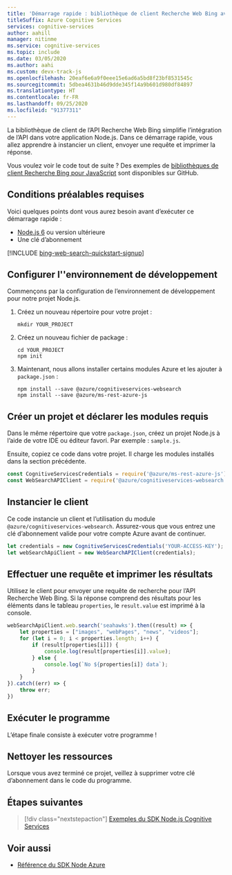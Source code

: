 ```yaml
---
title: 'Démarrage rapide : bibliothèque de client Recherche Web Bing avec JavaScript'
titleSuffix: Azure Cognitive Services
services: cognitive-services
author: aahill
manager: nitinme
ms.service: cognitive-services
ms.topic: include
ms.date: 03/05/2020
ms.author: aahi
ms.custom: devx-track-js
ms.openlocfilehash: 20eaf6e6a9f0eee15e6ad6a5bd8f23bf8531545c
ms.sourcegitcommit: 5dbea4631b46d9dde345f14a9b601d980df84897
ms.translationtype: HT
ms.contentlocale: fr-FR
ms.lasthandoff: 09/25/2020
ms.locfileid: "91377311"
---
```

La bibliothèque de client de l’API Recherche Web Bing simplifie l’intégration de l’API dans votre application Node.js. Dans ce démarrage rapide, vous allez apprendre à instancier un client, envoyer une requête et imprimer la réponse.

Vous voulez voir le code tout de suite ? Des exemples de [bibliothèques de client Recherche Bing pour JavaScript](https://github.com/Azure-Samples/cognitive-services-node-sdk-samples/tree/master/Samples) sont disponibles sur GitHub.

## <a name="prerequisites"></a>Conditions préalables requises
Voici quelques points dont vous aurez besoin avant d’exécuter ce démarrage rapide :

* [Node.js 6](https://nodejs.org/en/download/) ou version ultérieure
* Une clé d’abonnement  

[!INCLUDE [bing-web-search-quickstart-signup](~/includes/bing-web-search-quickstart-signup.md)]


## <a name="set-up-your-development-environment"></a>Configurer l''environnement de développement

Commençons par la configuration de l’environnement de développement pour notre projet Node.js.

1. Créez un nouveau répertoire pour votre projet :

    ```console
    mkdir YOUR_PROJECT
    ```

1. Créez un nouveau fichier de package :

    ```console
    cd YOUR_PROJECT
    npm init
    ```

1. Maintenant, nous allons installer certains modules Azure et les ajouter à `package.json` :

    ```console
    npm install --save @azure/cognitiveservices-websearch
    npm install --save @azure/ms-rest-azure-js
    ```

## <a name="create-a-project-and-declare-required-modules"></a>Créer un projet et déclarer les modules requis

Dans le même répertoire que votre `package.json`, créez un projet Node.js à l’aide de votre IDE ou éditeur favori. Par exemple : `sample.js`.

Ensuite, copiez ce code dans votre projet. Il charge les modules installés dans la section précédente.

```javascript
const CognitiveServicesCredentials = require('@azure/ms-rest-azure-js').CognitiveServicesCredentials;
const WebSearchAPIClient = require('@azure/cognitiveservices-websearch');
```

## <a name="instantiate-the-client"></a>Instancier le client

Ce code instancie un client et l’utilisation du module `@azure/cognitiveservices-websearch`. Assurez-vous que vous entrez une clé d’abonnement valide pour votre compte Azure avant de continuer.

```javascript
let credentials = new CognitiveServicesCredentials('YOUR-ACCESS-KEY');
let webSearchApiClient = new WebSearchAPIClient(credentials);
```

## <a name="make-a-request-and-print-the-results"></a>Effectuer une requête et imprimer les résultats

Utilisez le client pour envoyer une requête de recherche pour l’API Recherche Web Bing. Si la réponse comprend des résultats pour les éléments dans le tableau `properties`, le `result.value` est imprimé à la console.

```javascript
webSearchApiClient.web.search('seahawks').then((result) => {
    let properties = ["images", "webPages", "news", "videos"];
    for (let i = 0; i < properties.length; i++) {
        if (result[properties[i]]) {
            console.log(result[properties[i]].value);
        } else {
            console.log(`No ${properties[i]} data`);
        }
    }
}).catch((err) => {
    throw err;
})
```

## <a name="run-the-program"></a>Exécuter le programme

L’étape finale consiste à exécuter votre programme !

## <a name="clean-up-resources"></a>Nettoyer les ressources

Lorsque vous avez terminé ce projet, veillez à supprimer votre clé d’abonnement dans le code du programme.

## <a name="next-steps"></a>Étapes suivantes

> [!div class="nextstepaction"]
> [Exemples du SDK Node.js Cognitive Services](https://github.com/Azure-Samples/cognitive-services-node-sdk-samples)

## <a name="see-also"></a>Voir aussi

* [Référence du SDK Node Azure](https://docs.microsoft.com/javascript/api/@azure/cognitiveservices-websearch/)
